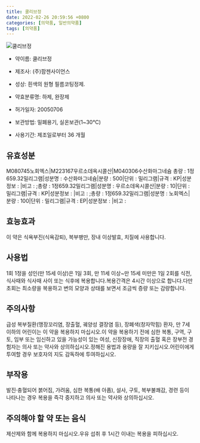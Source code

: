 ```yaml
---
title: 쿨리브정
date: 2022-02-26 20:59:56 +0800
categories: [의약품, 일반의약품]
tags: [의약품]
---
```

![쿨리브정](https://nedrug.mfds.go.kr/pbp/cmn/itemImageDownload/147428292906000011)

- 약이름: 쿨리브정
- 제조사: (주)팜젠사이언스
- 성상: 흰색의 원형 필름코팅정제.
- 약효분류명: 하제, 완장제
- 허가일자: 20050706
- 보관방법: 밀폐용기, 실온보관(1~30℃)

- 사용기간: 제조일로부터 36 개월
## 유효성분
M080745노회엑스|M223167우르소데옥시콜산|M040306수산화마그네슘
총량 : 1정659.32밀리그램|성분명 : 수산화마그네슘|분량 : 500|단위 : 밀리그램|규격 : KP|성분정보 : |비고 : ;총량 : 1정659.32밀리그램|성분명 : 우르소데옥시콜산|분량 : 10|단위 : 밀리그램|규격 : KP|성분정보 : |비고 : ;총량 : 1정659.32밀리그램|성분명 : 노회엑스|분량 : 100|단위 : 밀리그램|규격 : EP|성분정보 : |비고 :
## 효능효과
이 약은 식욕부진(식욕감퇴), 복부팽만, 장내 이상발효, 치질에 사용합니다.
## 사용법
1회 1정을 성인(만 15세 이상)은 1일 3회, 만 11세 이상~만 15세 미만은 1일 2회를 식전, 식사때와 식사때 사이 또는 식후에 복용합니다.복용간격은 4시간 이상으로 합니다.다만 초회는 최소량을 복용하고 변의 모양과 상태를 보면서 조금씩 증량 또는 감량합니다.
## 주의사항
급성 복부질환(맹장꼬리염, 장출혈, 궤양성 결장염 등), 장폐색(창자막힘) 환자, 만 7세 이하의 어린이는 이 약을 복용하지 마십시오.이 약을 복용하기 전에 심한 복통, 구역, 구토, 임부 또는 임신하고 있을 가능성이 있는 여성, 신장장애, 직장의 출혈 혹은 장부전 경험자는 의사 또는 약사와 상의하십시오.정해진 용법과 용량을 잘 지키십시오.어린이에게 투여할 경우 보호자의 지도 감독하에 투여하십시오.
## 부작용
발진·충혈되어 붉어짐, 가려움, 심한 복통(배 아픔), 설사, 구토, 복부불쾌감, 경련 등이 나타나는 경우 복용을 즉각 중지하고 의사 또는 약사와 상의하십시오.
## 주의해야 할 약 또는 음식
제산제와 함께 복용하지 마십시오.우유 섭취 후 1시간 이내는 복용을 피하십시오.

